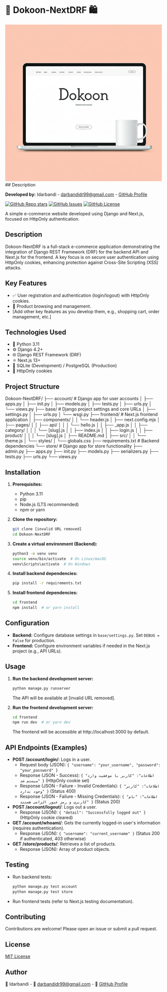 # 🚀 Dokoon-NextDRF 🛍️

[![Dokoon-NextDRF](https://github.com/idarbandi/Dokoon-NextDRF/blob/main/media/images/Dokoon.png)](<https://github.com/idarbandi/Dokoon-NextDRF/blob/main/media/images/Dokoon.png>)  ## Description


**Developed by:** Idarbandi - [darbandidr99@gmail.com](mailto:darbandidr99@gmail.com) - [GitHub Profile](https://github.com/idarbandi)

[![GitHub Repo stars](https://img.shields.io/github/stars/idarbandi/Dokoon-NextDRF?style=social)](https://github.com/idarbandi/Dokoon-NextDRF)
[![GitHub Issues](https://img.shields.io/github/issues/idarbandi/Dokoon-NextDRF)](https://github.com/idarbandi/Dokoon-NextDRF/issues)
[![GitHub License](https://img.shields.io/github/license/idarbandi/Dokoon-NextDRF)](https://github.com/idarbandi/Dokoon-NextDRF/blob/main/LICENSE)

A simple e-commerce website developed using Django and Next.js, focused on HttpOnly authentication.

## Description

Dokoon-NextDRF is a full-stack e-commerce application demonstrating the integration of Django REST Framework (DRF) for the backend API and Next.js for the frontend. A key focus is on secure user authentication using HttpOnly cookies, enhancing protection against Cross-Site Scripting (XSS) attacks.

## Key Features

*   ✅ User registration and authentication (login/logout) with HttpOnly cookies.
*   🛒 Product browsing and management.
*   [Add other key features as you develop them, e.g., shopping cart, order management, etc.]

## Technologies Used

*   🐍 Python 3.11
*   ⚙️ Django 4.2+
*   🌐 Django REST Framework (DRF)
*   ⚛️ Next.js 13+
*   💾 SQLite (Development) / PostgreSQL (Production)
*   🍪 HttpOnly cookies

## Project Structure

Dokoon-NextDRF/
├── account/         # Django app for user accounts
│   ├── apps.py
│   ├── init.py
│   ├── models.py
│   ├── tests.py
│   ├── urls.py
│   └── views.py
├── base/            # Django project settings and core URLs
│   ├── settings.py
│   ├── urls.py
│   └── wsgi.py
├── frontend/        # Next.js frontend application
│   ├── components/
│   │   └── header.js
│   ├── next.config.mjs
│   ├── pages/
│   │   ├── api/
│   │   │   └── hello.js
│   │   ├── _app.js
│   │   ├── category/
│   │   │   └── [slug].js
│   │   ├── index.js
│   │   ├── login.js
│   │   ├── product/
│   │   │   └── [slug].js
│   ├── README.md
│   ├── src/
│   │   └── theme.js
│   └── styles/
│       └── globals.css
├── requirements.txt   # Backend dependencies
└── store/           # Django app for store functionality
├── admin.py
├── apps.py
├── init.py
├── models.py
├── serializers.py
├── tests.py
├── urls.py
└── views.py


## Installation

1.  **Prerequisites:**
    *   Python 3.11
    *   pip
    *   Node.js (LTS recommended)
    *   npm or yarn

2.  **Clone the repository:**

    ```bash
    git clone [invalid URL removed]
    cd Dokoon-NextDRF
    ```

3.  **Create a virtual environment (Backend):**

    ```bash
    python3 -m venv venv
    source venv/bin/activate  # On Linux/macOS
    venv\Scripts\activate  # On Windows
    ```

4.  **Install backend dependencies:**

    ```bash
    pip install -r requirements.txt
    ```

5.  **Install frontend dependencies:**

    ```bash
    cd frontend
    npm install  # or yarn install
    ```

## Configuration

*   **Backend:** Configure database settings in `base/settings.py`. Set `DEBUG = False` for production.
*   **Frontend:** Configure environment variables if needed in the Next.js project (e.g., API URLs).

## Usage

1.  **Run the backend development server:**

    ```bash
    python manage.py runserver
    ```

    The API will be available at [invalid URL removed].

2.  **Run the frontend development server:**

    ```bash
    cd frontend
    npm run dev  # or yarn dev
    ```

    The frontend will be accessible at http://localhost:3000 by default.

## API Endpoints (Examples)

*   **POST /account/login/**: Logs in a user.
    *   Request body (JSON): `{ "username": "your_username", "password": "your_password" }`
    *   Response (JSON - Success): `{ "اطلاعات": "کاربر با موفقیت وارد سیستم شد" }` (HttpOnly cookie set)
    *   Response (JSON - Failure - Invalid Credentials): `{ "اطلاعات": "کاربر وجود ندارد" }` (Status 400)
    *   Response (JSON - Failure - Missing Credentials): `{ "اطلاعات": "نام کاربری و رمز عبور الزامی هستند" }` (Status 200)
*   **POST /account/logout/**: Logs out a user.
    *   Response (JSON): `{ "detail": "Successfully logged out" }` (HttpOnly cookie cleared)
*   **GET /account/whoami/**: Gets the currently logged-in user's information (requires authentication).
    *   Response (JSON): `{ "username": "current_username" }` (Status 200 if authenticated, 403 otherwise)
*   **GET /store/products/**: Retrieves a list of products.
    *   Response (JSON): Array of product objects.

## Testing

*   Run backend tests:

    ```bash
    python manage.py test account
    python manage.py test store
    ```

*   Run frontend tests (refer to Next.js testing documentation).

## Contributing

Contributions are welcome! Please open an issue or submit a pull request.

## License

[MIT License](https://opensource.org/licenses/MIT)

## Author

👤 Idarbandi - 📧 [darbandidr99@gmail.com](mailto:darbandidr99@gmail.com) - 🐙 [GitHub Profile](https://github.com/idarbandi)
